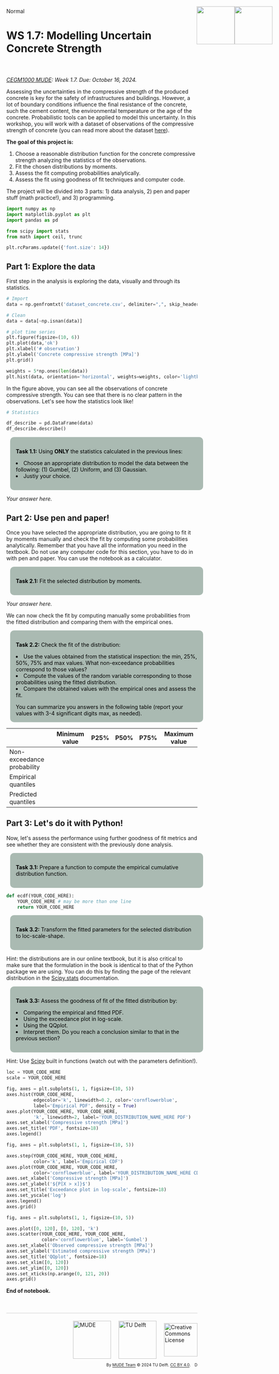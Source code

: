 <userStyle>Normal</userStyle>

# WS 1.7: Modelling Uncertain Concrete Strength

<h1 style="position: absolute; display: flex; flex-grow: 0; flex-shrink: 0; flex-direction: row-reverse; top: 60px;right: 30px; margin: 0; border: 0">
    <style>
        .markdown {width:100%; position: relative}
        article { position: relative }
    </style>
    <img src="https://gitlab.tudelft.nl/mude/public/-/raw/main/tu-logo/TU_P1_full-color.png" style="width:100px" />
    <img src="https://gitlab.tudelft.nl/mude/public/-/raw/main/mude-logo/MUDE_Logo-small.png" style="width:100px" />
</h1>
<h2 style="height: 10px">
</h2>

*[CEGM1000 MUDE](http://mude.citg.tudelft.nl/): Week 1.7. Due: October 16, 2024.*


Assessing the uncertainties in the compressive strength of the produced concrete is key for the safety of infrastructures and buildings. However, a lot of boundary conditions influence the final resistance of the concrete, such the cement content, the environmental temperature or the age of the concrete. Probabilistic tools can be applied to model this uncertainty. In this workshop, you will work with a dataset of observations of the compressive strength of concrete (you can read more about the dataset [here](https://www.kaggle.com/datasets/gauravduttakiit/compressive-strength-of-concrete)). 

**The goal of this project is:**
1. Choose a reasonable distribution function for the concrete compressive strength analyzing the statistics of the observations.
2. Fit the chosen distributions by moments.
3. Assess the fit computing probabilities analytically.
4. Assess the fit using goodness of fit techniques and computer code.

The project will be divided into 3 parts: 1) data analysis, 2) pen and paper stuff (math practice!), and 3) programming.

```python
import numpy as np
import matplotlib.pyplot as plt
import pandas as pd

from scipy import stats 
from math import ceil, trunc

plt.rcParams.update({'font.size': 14})
```

## Part 1: Explore the data


First step in the analysis is exploring the data, visually and through its statistics.

```python
# Import
data = np.genfromtxt('dataset_concrete.csv', delimiter=",", skip_header=True)

# Clean
data = data[~np.isnan(data)]

# plot time series
plt.figure(figsize=(10, 6))
plt.plot(data,'ok')
plt.xlabel('# observation')
plt.ylabel('Concrete compressive strength [MPa]')
plt.grid()

weights = 5*np.ones(len(data))
plt.hist(data, orientation='horizontal', weights=weights, color='lightblue', rwidth=0.9)
```

In the figure above, you can see all the observations of concrete compressive strength. You can see that there is no clear pattern in the observations. Let's see how the statistics look like!

```python
# Statistics

df_describe = pd.DataFrame(data)
df_describe.describe()
```

<div style="background-color:#AABAB2; color: black; width:95%; vertical-align: middle; padding:15px; margin: 10px; border-radius: 10px">
<p>
<b>Task 1.1:</b>   
    Using <b>ONLY</b> the statistics calculated in the previous lines:
    <li>Choose an appropriate distribution to model the data between the following: (1) Gumbel, (2) Uniform, and (3) Gaussian. </li>
    <li>Justiy your choice.</li>
</p>
</div>


_Your answer here._


## Part 2: Use pen and paper!


Once you have selected the appropriate distribution, you are going to fit it by moments manually and check the fit by computing some probabilities analytically. Remember that you have all the information you need in the textbook. Do not use any computer code for this section, you have to do in with pen and paper. You can use the notebook as a calculator.


<div style="background-color:#AABAB2; color: black; width:95%; vertical-align: middle; padding:15px; margin: 10px; border-radius: 10px">
<p>
<b>Task 2.1:</b>   
Fit the selected distribution by moments.
</p>
</div>


_Your answer here._


We can now check the fit by computing manually some probabilities from the fitted distribution and comparing them with the empirical ones.


<div style="background-color:#AABAB2; color: black; width:95%; vertical-align: middle; padding:15px; margin: 10px; border-radius: 10px">
<p>
<b>Task 2.2:</b>   
Check the fit of the distribution:
    <li>Use the values obtained from the statistical inspection: the min, 25%, 50%, 75% and max values. What non-exceedance probabilities correspond to those values?</li>
    <li>Compute the values of the random variable corresponding to those probabilities using the fitted distribution.</li>
    <li>Compare the obtained values with the empirical ones and assess the fit.</li>
</p>
You can summarize you answers in the following table (report your values with 3-4 significant digits max, as needed).
</div>



|   |Minimum value|P25%|P50%|P75%|Maximum value|
|---|-------------|----|----|----|-------------|
|Non-exceedance probability| |  |  |  |  |
|Empirical quantiles| | | | | |
|Predicted quantiles||||||


## Part 3: Let's do it with Python!


Now, let's assess the performance using further goodness of fit metrics and see whether they are consistent with the previously done analysis.


<div style="background-color:#AABAB2; color: black; width:95%; vertical-align: middle; padding:15px; margin: 10px; border-radius: 10px">
<p>
<b>Task 3.1:</b>   
Prepare a function to compute the empirical cumulative distribution function.
</p>
</div>

```python
def ecdf(YOUR_CODE_HERE):
    YOUR_CODE_HERE # may be more than one line
    return YOUR_CODE_HERE
```

<div style="background-color:#AABAB2; color: black; width:95%; vertical-align: middle; padding:15px; margin: 10px; border-radius: 10px">
<p>
<b>Task 3.2:</b>   
Transform the fitted parameters for the selected distribution to loc-scale-shape.
</p>
</div>

Hint: the distributions are in our online textbook, but it is also critical to make sure that the formulation in the book is identical to that of the Python package we are using. You can do this by finding the page of the relevant distribution in the [Scipy.stats](https://docs.scipy.org/doc/scipy/reference/stats.html) documentation.


<div style="background-color:#AABAB2; color: black; width:95%; vertical-align: middle; padding:15px; margin: 10px; border-radius: 10px">
<p>
<b>Task 3.3:</b>   
Assess the goodness of fit of the fitted distribution by:
    <li> Comparing the empirical and fitted PDF.</li>
    <li> Using the exceedance plot in log-scale.</li>
    <li> Using the QQplot.</li>
    <li> Interpret them. Do you reach a conclusion similar to that in the previous section?</li>
</p>
</div>

Hint: Use [Scipy](https://docs.scipy.org/doc/scipy/reference/stats.html) built in functions (watch out with the parameters definition!).

```python
loc = YOUR_CODE_HERE
scale = YOUR_CODE_HERE

fig, axes = plt.subplots(1, 1, figsize=(10, 5))
axes.hist(YOUR_CODE_HERE,
          edgecolor='k', linewidth=0.2, color='cornflowerblue',
          label='Empirical PDF', density = True)
axes.plot(YOUR_CODE_HERE, YOUR_CODE_HERE,
          'k', linewidth=2, label='YOUR_DISTRIBUTION_NAME_HERE PDF')
axes.set_xlabel('Compressive strength [MPa]')
axes.set_title('PDF', fontsize=18)
axes.legend()
```

```python
fig, axes = plt.subplots(1, 1, figsize=(10, 5))

axes.step(YOUR_CODE_HERE, YOUR_CODE_HERE, 
          color='k', label='Empirical CDF')
axes.plot(YOUR_CODE_HERE, YOUR_CODE_HERE,
          color='cornflowerblue', label='YOUR_DISTRIBUTION_NAME_HERE CDF')
axes.set_xlabel('Compressive strength [MPa]')
axes.set_ylabel('${P[X > x]}$')
axes.set_title('Exceedance plot in log-scale', fontsize=18)
axes.set_yscale('log')
axes.legend()
axes.grid()
```

```python
fig, axes = plt.subplots(1, 1, figsize=(10, 5))

axes.plot([0, 120], [0, 120], 'k')
axes.scatter(YOUR_CODE_HERE, YOUR_CODE_HERE, 
             color='cornflowerblue', label='Gumbel')
axes.set_xlabel('Observed compressive strength [MPa]')
axes.set_ylabel('Estimated compressive strength [MPa]')
axes.set_title('QQplot', fontsize=18)
axes.set_xlim([0, 120])
axes.set_ylim([0, 120])
axes.set_xticks(np.arange(0, 121, 20))
axes.grid()
```

<!-- #region -->
**End of notebook.**

<div style="margin-top: 50px; padding-top: 20px; border-top: 1px solid #ccc;">
  <div style="display: flex; justify-content: flex-end; gap: 20px; align-items: center;">
    <a rel="MUDE" href="http://mude.citg.tudelft.nl/">
      <img alt="MUDE" style="width:100px; height:auto;" src="https://gitlab.tudelft.nl/mude/public/-/raw/main/mude-logo/MUDE_Logo-small.png" />
    </a>
    <a rel="TU Delft" href="https://www.tudelft.nl/en/ceg">
      <img alt="TU Delft" style="width:100px; height:auto;" src="https://gitlab.tudelft.nl/mude/public/-/raw/main/tu-logo/TU_P1_full-color.png" />
    </a>
    <a rel="license" href="http://creativecommons.org/licenses/by/4.0/">
      <img alt="Creative Commons License" style="width:88px; height:auto;" src="https://i.creativecommons.org/l/by/4.0/88x31.png" />
    </a>
  </div>
  <div style="font-size: 75%; margin-top: 10px; text-align: right;">
    By <a rel="MUDE" href="http://mude.citg.tudelft.nl/">MUDE Team</a>
    &copy; 2024 TU Delft. 
    <a rel="license" href="http://creativecommons.org/licenses/by/4.0/">CC BY 4.0</a>.
    <a rel="Zenodo DOI" href="https://doi.org/10.5281/zenodo.16782515"><img style="width:auto; height:15; vertical-align:middle" src="https://zenodo.org/badge/DOI/10.5281/zenodo.16782515.svg" alt="DOI https://doi.org/10.5281/zenodo.16782515"></a>
  </div>
</div>


<!--tested with WS_2_8_solution.ipynb-->
<!-- #endregion -->
